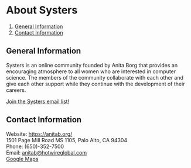 # About Systers
1. <a href=#info>General Information</a>
2. <a href=#contact>Contact Information</a>

<a name="info" />

## General Information

Systers is an online community founded by Anita Borg that provides an encouraging atmosphere to all women who are interested in computer science. The members of the community collaborate with each other and give each other support while they continue with the development of their careers.

[Join the Systers email list!](http://systers.anitab.org/mailman/listinfo/systers)

<a name="contact" />

## Contact Information
Website: https://anitab.org/  
1501 Page Mill Road MS 1105, Palo Alto, CA 94304  
Phone: (650)-352-7500  
Email: anitab@hotwireglobal.com  
[Google Maps](https://www.google.com/maps?f=q&hl=en&q=1501+Page+Mill+Rd,+Palo+Alto,+CA+94304&om=1&ll=37.415334,-122.148528&spn=0.016975,0.043259)  